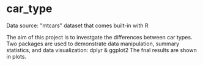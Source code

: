 # car_type

Data source: "mtcars" dataset that comes built-in with R

The aim of this project is to investgate the differences between car types.
Two packages are used to demonstrate data manipulation, summary statistics, and data visualization: dplyr & ggplot2
The fnal results are shown in plots.

